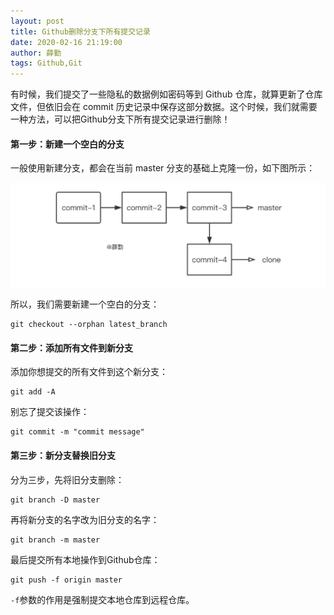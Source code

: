 ```yaml
---
layout: post
title: Github删除分支下所有提交记录
date: 2020-02-16 21:19:00
author: 薛勤
tags: Github,Git
---
```


有时候，我们提交了一些隐私的数据例如密码等到 Github 仓库，就算更新了仓库文件，但依旧会在 commit 历史记录中保存这部分数据。这个时候，我们就需要一种方法，可以把Github分支下所有提交记录进行删除！

#### 第一步：新建一个空白的分支

一般使用新建分支，都会在当前 master 分支的基础上克隆一份，如下图所示：

![图片加载中](./20200216Github删除分支下所有提交记录/image-20200216211630503.png)

所以，我们需要新建一个空白的分支：

```shell
git checkout --orphan latest_branch
```

#### 第二步：添加所有文件到新分支

添加你想提交的所有文件到这个新分支：

```shell
git add -A
```

别忘了提交该操作：

```shell
git commit -m "commit message"
```

#### 第三步：新分支替换旧分支

分为三步，先将旧分支删除：

```shell
git branch -D master
```

再将新分支的名字改为旧分支的名字：

```shell
git branch -m master
```

最后提交所有本地操作到Github仓库：

```shell
git push -f origin master
```

`-f`参数的作用是强制提交本地仓库到远程仓库。

